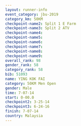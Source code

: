 ```yaml
---
layout: runner-info 
event_category: jbu-2019 
category_km: 50KM 
checkpoint-name2: Split 1 E Farm 
checkpoint-name3: Split 2 ATV 
checkpoint-name4: 
checkpoint-name5: 
checkpoint-name6: 
checkpoint-name7: 
checkpoint-name8: 
checkpoint-name9: 
overall_rank: 98
gender_rank: 58
category_rank: 58
bib: 51093
name: YING KOK FAI
category: 50KM Men Open
gender: Male
time: 7-07-14
start: 0-00.0
checkpoint2: 3-25-14
checkpoint3: 6-24-16
finish: 7-07-14
country: Malaysia
---
```

